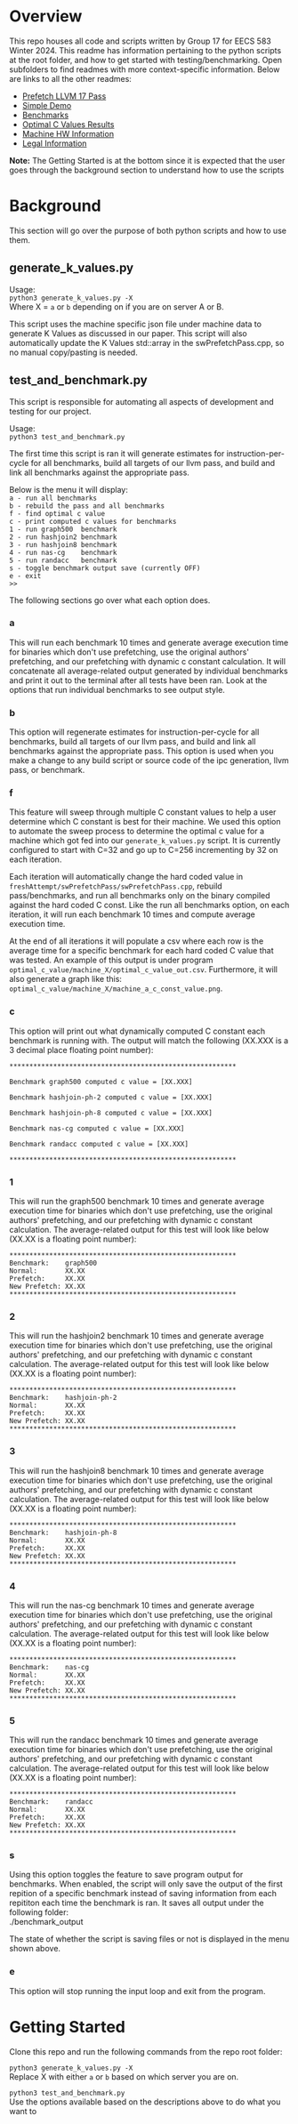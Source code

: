 # Overview
This repo houses all code and scripts written by Group 17 for EECS 583 Winter 2024. This readme has information pertaining to the python scripts at the root folder, and how to get started with testing/benchmarking. Open subfolders to find readmes with more context-specific information. Below are links to all the other readmes:  

- [Prefetch LLVM 17 Pass](freshAttempt/README.md)  
- [Simple Demo](freshAttempt/demo/README.md)  
- [Benchmarks](program/README.md)  
- [Optimal C Values Results](optimal_c_value/README.md)  
- [Machine HW Information](machine_data/README.md)  
- [Legal Information](legal/README.md)  

**Note:** The Getting Started is at the bottom since it is expected that the user goes through the background section to understand how to use the scripts
# Background
This section will go over the purpose of both python scripts and how to use them.  

## generate_k_values.py
Usage:  
`python3 generate_k_values.py -X`  
Where X = `a` or `b` depending on if you are on server A or B.  

This script uses the machine specific json file under machine data to generate K Values as discussed in our paper. This script will also automatically update the K Values std::array in the swPrefetchPass.cpp, so no manual copy/pasting is needed.

## test_and_benchmark.py
This script is responsible for automating all aspects of development and testing for our project.  

Usage:  
`python3 test_and_benchmark.py`  

The first time this script is ran it will generate estimates for instruction-per-cycle for all benchmarks, build all targets of our llvm pass, and build and link all benchmarks against the appropriate pass.  

Below is the menu it will display:  
`a - run all benchmarks`  
`b - rebuild the pass and all benchmarks`  
`f - find optimal c value`  
`c - print computed c values for benchmarks`  
`1 - run graph500  benchmark`  
`2 - run hashjoin2 benchmark`  
`3 - run hashjoin8 benchmark`  
`4 - run nas-cg    benchmark`  
`5 - run randacc   benchmark`  
`s - toggle benchmark output save (currently OFF)`  
`e - exit`  
`>>`

The following sections go over what each option does.

### a
This will run each benchmark 10 times and generate average execution time for binaries which don't use prefetching, use the original authors' prefetching, and our prefetching with dynamic c constant calculation.
It will concatenate all average-related output generated by individual benchmarks and print it out to the terminal after all tests have been ran. Look at the options that run individual benchmarks to see output style.
### b
This option will regenerate estimates for instruction-per-cycle for all benchmarks, build all targets of our llvm pass, and build and link all benchmarks against the appropriate pass. This option is used when you make a change to any build script or source code of the ipc generation, llvm pass, or benchmark.
### f
This feature will sweep through multiple C constant values to help a user determine which C constant is best for their machine. We used this option to automate the sweep process to determine the optimal c value for a machine which got fed into our `generate_k_values.py` script.
It is currently configured to start with C=32 and go up to C=256 incrementing by 32 on each iteration.  

Each iteration will automatically change the hard coded value in `freshAttempt/swPrefetchPass/swPrefetchPass.cpp`, rebuild pass/benchmarks, and run all benchmarks only on the binary compiled against the hard coded C const. Like the run all benchmarks option, on each iteration, it will run each benchmark 10 times and compute average execution time.  

At the end of all iterations it will populate a csv where each row is the average time for a specific benchmark for each hard coded C value that was tested. An example of this output is under program `optimal_c_value/machine_X/optimal_c_value_out.csv`. Furthermore, it will also generate a graph like this: `optimal_c_value/machine_X/machine_a_c_const_value.png`.
### c
This option will print out what dynamically computed C constant each benchmark is running with. The output will match the following (XX.XXX is a 3 decimal place floating point number):  
  
`*********************************************************`

`Benchmark graph500 computed c value = [XX.XXX]`

`Benchmark hashjoin-ph-2 computed c value = [XX.XXX]`

`Benchmark hashjoin-ph-8 computed c value = [XX.XXX]`

`Benchmark nas-cg computed c value = [XX.XXX]`

`Benchmark randacc computed c value = [XX.XXX]`

`*********************************************************`

### 1
This will run the graph500 benchmark 10 times and generate average execution time for binaries which don't use prefetching, use the original authors' prefetching, and our prefetching with dynamic c constant calculation. The average-related output for this test will look like below (XX.XX is a floating point number):  
  
`*********************************************************`  
`Benchmark:    graph500`  
`Normal:       XX.XX`  
`Prefetch:     XX.XX`  
`New Prefetch: XX.XX`  
`*********************************************************`
### 2
This will run the hashjoin2 benchmark 10 times and generate average execution time for binaries which don't use prefetching, use the original authors' prefetching, and our prefetching with dynamic c constant calculation. The average-related output for this test will look like below (XX.XX is a floating point number):  
  
`*********************************************************`  
`Benchmark:    hashjoin-ph-2`  
`Normal:       XX.XX`  
`Prefetch:     XX.XX`  
`New Prefetch: XX.XX`  
`*********************************************************`
### 3
This will run the hashjoin8 benchmark 10 times and generate average execution time for binaries which don't use prefetching, use the original authors' prefetching, and our prefetching with dynamic c constant calculation. The average-related output for this test will look like below (XX.XX is a floating point number):  
  
`*********************************************************`  
`Benchmark:    hashjoin-ph-8`  
`Normal:       XX.XX`  
`Prefetch:     XX.XX`  
`New Prefetch: XX.XX`  
`*********************************************************`
### 4
This will run the nas-cg benchmark 10 times and generate average execution time for binaries which don't use prefetching, use the original authors' prefetching, and our prefetching with dynamic c constant calculation. The average-related output for this test will look like below (XX.XX is a floating point number):  
  
`*********************************************************`  
`Benchmark:    nas-cg`  
`Normal:       XX.XX`  
`Prefetch:     XX.XX`  
`New Prefetch: XX.XX`  
`*********************************************************`
### 5
This will run the randacc benchmark 10 times and generate average execution time for binaries which don't use prefetching, use the original authors' prefetching, and our prefetching with dynamic c constant calculation. The average-related output for this test will look like below (XX.XX is a floating point number):  
  
`*********************************************************`  
`Benchmark:    randacc`  
`Normal:       XX.XX`  
`Prefetch:     XX.XX`  
`New Prefetch: XX.XX`  
`*********************************************************`
### s
Using this option toggles the feature to save program output for benchmarks. When enabled, the script will only save the output of the first repition of a specific benchmark instead of saving information from each repititon each time the benchmark is ran. It saves all output under the following folder:  
./benchmark_output  

The state of whether the script is saving files or not is displayed in the menu shown above.
### e
This option will stop running the input loop and exit from the program.


# Getting Started
Clone this repo and run the following commands from the repo root folder:  

`python3 generate_k_values.py -X`  
Replace X with either `a` or `b` based on which server you are on.  

`python3 test_and_benchmark.py`  
Use the options available based on the descriptions above to do what you want to
